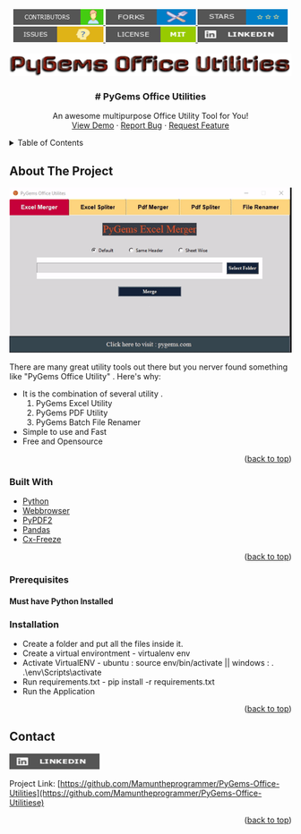 
<div  align="center" >
  <a href="https://github.com/Mamuntheprogrammer/PyGems-Office-Utilities/graphs/contributors">
    <img src="images/contributors.png" alt="contributors"  >
  </a>
  <a href="https://github.com/Mamuntheprogrammer/PyGems-Office-Utilities/network/members">
    <img src="images/forks.png" alt="forks"  >
  </a>
  <a href="https://github.com/Mamuntheprogrammer/PyGems-Office-Utilities/stargazers">
    <img src="images/stars.png" alt="Logo"  >
  </a>
  <a href="https://github.com/Mamuntheprogrammer/PyGems-Office-Utilities/issues">
    <img src="images/issues.png" alt="Logo"   >
  </a>
  <a href="https://github.com/Mamuntheprogrammer/PyGems-Office-Utilities/blob/main/LICENSE">
    <img src="images/license.png" alt="license"   >
  </a>
  <a href="https://www.linkedin.com/in/mamuntheprogrammer/">
    <img src="images/linkedin.png" alt="Logo"  >
  </a>
</div>






<div id="top"></div>
<!-- 
[![Contributors][contributors-shield]][contributors-url]
[![Forks][forks-shield]][forks-url]
[![Stargazers][stars-shield]][stars-url]
[![Issues][issues-shield]][issues-url]
[![MIT License][license-shield]][license-url]
[![LinkedIn][linkedin-shield]][linkedin-url] -->








<!-- PROJECT LOGO -->
<br />
<div align="center">
  <a href="https://github.com/othneildrew/Best-README-Template">
    <img src="images/pygems.png" alt="Logo" >
  </a>

  <h3 align="center"># PyGems Office Utilities</h3>

  <p align="center">
    An awesome multipurpose Office Utility Tool for You!
    <br />
    <!-- <a href=""><strong>Explore the docs »</strong></a> -->
    <a href="https://github.com/Mamuntheprogrammer/PyGems-Office-Utilities">View Demo</a>
    ·
    <a href="https://github.com/Mamuntheprogrammer/PyGems-Office-Utilities/issues">Report Bug</a>
    ·
    <a href="https://github.com/Mamuntheprogrammer/PyGems-Office-Utilities/issues">Request Feature</a>
  </p>
</div>



<!-- TABLE OF CONTENTS -->
<details>
  <summary>Table of Contents</summary>
  <ol>
     <li><a href="#built-with">Built With</a></li>
    <li><a href="#prerequisites">Prerequisites</a></li>
    <li><a href="#contact">Contact</a></li>

  </ol>
</details>



<!-- ABOUT THE PROJECT -->
## About The Project

<p align="center">
  <img src="https://github.com/Mamuntheprogrammer/PyGems-Office-Utilities/blob/main/images/combo.gif?raw=true" alt="Pygems Office Utility"/>
</p>

There are many great utility tools out there but you nerver found something like "PyGems Office Utility" .
Here's why:
* It is the combination of several utility .
  1. PyGems Excel Utility
  2. PyGems PDF Utility
  3. PyGems Batch File Renamer
* Simple to use and Fast
* Free and Opensource



<p align="right">(<a href="#top">back to top</a>)</p>



### Built With


* [Python](https://www.python.org/downloads/)
* [Webbrowser](https://pypi.org/project/pycopy-webbrowser/)
* [PyPDF2](https://pypi.org/project/PyPDF2/)
* [Pandas](https://pypi.org/project/pandas/)
* [Cx-Freeze](https://pypi.org/project/cx-Freeze/)


<p align="right">(<a href="#top">back to top</a>)</p>



<!-- GETTING STARTED -->


### Prerequisites

#### Must have Python Installed


### Installation

* Create a folder and put all the files inside it.
* Create a virtual environtment - virtualenv env
* Activate VirtualENV - ubuntu : source env/bin/activate || windows : . .\env\Scripts\activate
* Run requirements.txt - pip install -r requirements.txt
* Run the Application 

<p align="right">(<a href="#top">back to top</a>)</p>



<!-- CONTACT -->
## Contact

<a href="https://www.linkedin.com/in/mamuntheprogrammer/">
    <img src="images/linkedin.png" alt="Logo"  >
  </a>

Project Link: [https://github.com/Mamuntheprogrammer/PyGems-Office-Utilities](https://github.com/Mamuntheprogrammer/PyGems-Office-Utilitiese)

<p align="right">(<a href="#top">back to top</a>)</p>





